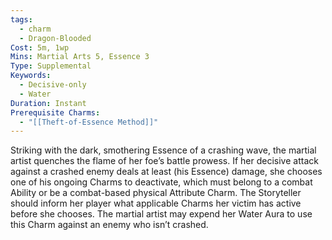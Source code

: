 ```yaml
---
tags:
  - charm
  - Dragon-Blooded
Cost: 5m, 1wp
Mins: Martial Arts 5, Essence 3
Type: Supplemental
Keywords:
  - Decisive-only
  - Water
Duration: Instant
Prerequisite Charms:
  - "[[Theft-of-Essence Method]]"
---
```

Striking with the dark, smothering Essence of a crashing wave, the martial artist quenches the flame of her foe’s battle prowess. If her decisive attack against a crashed enemy deals at least (his Essence) damage, she chooses one of his ongoing Charms to deactivate, which must belong to a combat Ability or be a combat-based physical Attribute Charm. The Storyteller should inform her player what applicable Charms her victim has active before she chooses. The martial artist may expend her Water Aura to use this Charm against an enemy who isn’t crashed.